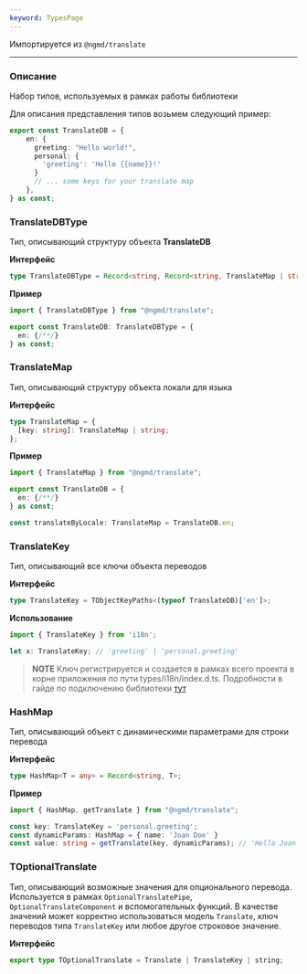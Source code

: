 ```yaml
---
keyword: TypesPage
---
```


Импортируется из `@ngmd/translate`

---

### Описание

Набор типов, используемых в рамках работы библиотеки

Для описания представления типов возьмем следующий пример:

```ts name="./translate/index.ts"
export const TranslateDB = {
    en: {
      greeting: "Hello world!",
      personal: {
        'greeting': 'Hello {{name}}!'
      }
      // ... some keys for your translate map
    },
} as const; 
```

### TranslateDBType

Тип, описывающий структуру объекта **TranslateDB**

**Интерфейс**

```ts
type TranslateDBType = Record<string, Record<string, TranslateMap | string>>
```

**Пример**

```ts name="./translate/index.ts"
import { TranslateDBType } from "@ngmd/translate";

export const TranslateDB: TranslateDBType = {  
  en: {/**/}
} as const; 
```

### TranslateMap

Тип, описывающий структуру объекта локали для языка

**Интерфейс**

```ts
type TranslateMap = {
  [key: string]: TranslateMap | string;
};

```

**Пример**

```ts name="./translate/index.ts" {7}
import { TranslateMap } from "@ngmd/translate";

export const TranslateDB = {  
  en: {/**/}
} as const; 

const translateByLocale: TranslateMap = TranslateDB.en;
```

### TranslateKey

Тип, описывающий все ключи объекта переводов

**Интерфейс**

```ts
type TranslateKey = TObjectKeyPaths<(typeof TranslateDB)['en']>;
```

**Использование**

```ts
import { TranslateKey } from 'i18n';

let x: TranslateKey; // 'greeting' | 'personal.greeting'
```

>**NOTE**
> Ключ регистрируется и создается в рамках всего проекта в корне приложения по пути types/i18n/index.d.ts. Подробности в гайде по подключению библиотеки [тут](/getting-started/integration)

### HashMap

Тип, описывающий объект с динамическими параметрами для строки перевода

**Интерфейс**

```ts
type HashMap<T = any> = Record<string, T>;
```

**Пример**

```ts name="./translate/index.ts" {7}
import { HashMap, getTranslate } from "@ngmd/translate";

const key: TranslateKey = 'personal.greeting';
const dynamicParams: HashMap = { name: 'Joan Doe' }
const value: string = getTranslate(key, dynamicParams); // 'Hello Joan Doe!'
```

### TOptionalTranslate

Тип, описывающий возможные значения для опционального перевода. Используется в рамках `OptionalTranslatePipe`, `OptionalTranslateComponent` и вспомогательных функций. В качестве значений может корректно использоваться модель `Translate`, ключ переводов типа `TranslateKey` или любое другое строковое значение.

**Интерфейс**

```ts
export type TOptionalTranslate = Translate | TranslateKey | string;
```

